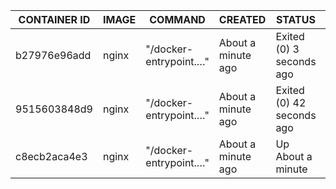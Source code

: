 | CONTAINER ID    |    IMAGE        |       COMMAND         |         CREATED      |        STATUS         |             PORTS      |         NAMES |
|----------|----------|----------|----------|----------|----------|----------|
| b27976e96add    |    nginx        |       "/docker-entrypoint.…" |  About a minute ago |  Exited (0) 3 seconds ago  |             |         loving_wescoff |
| 9515603848d9    |    nginx        |       "/docker-entrypoint.…" |  About a minute ago |  Exited (0) 42 seconds ago |             |         objective_swanson |
|c8ecb2aca4e3    |    nginx        |       "/docker-entrypoint.…" |  About a minute ago |  Up About a minute         |  80/tcp     |         amazing_williamson |
